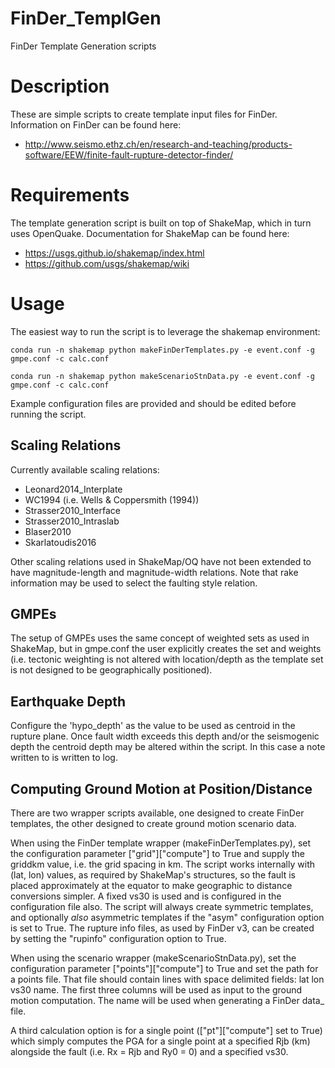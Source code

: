 # FinDer_TemplGen
FinDer Template Generation scripts

# Description

These are simple scripts to create template input files for FinDer. Information on FinDer can be found here: 
 * http://www.seismo.ethz.ch/en/research-and-teaching/products-software/EEW/finite-fault-rupture-detector-finder/

# Requirements

The template generation script is built on top of ShakeMap, which in turn uses OpenQuake. Documentation for ShakeMap can be found here:
 * https://usgs.github.io/shakemap/index.html 
 * https://github.com/usgs/shakemap/wiki
 
# Usage

The easiest way to run the script is to leverage the shakemap environment:
```
conda run -n shakemap python makeFinDerTemplates.py -e event.conf -g gmpe.conf -c calc.conf
```
```
conda run -n shakemap python makeScenarioStnData.py -e event.conf -g gmpe.conf -c calc.conf
```
Example configuration files are provided and should be edited before running the script. 

## Scaling Relations
Currently available scaling relations:
 * Leonard2014_Interplate
 * WC1994 (i.e. Wells & Coppersmith (1994))
 * Strasser2010_Interface
 * Strasser2010_Intraslab
 * Blaser2010
 * Skarlatoudis2016

Other scaling relations used in ShakeMap/OQ have not been extended to have magnitude-length and magnitude-width relations. Note that rake information may be used to select the faulting style relation.

## GMPEs
The setup of GMPEs uses the same concept of weighted sets as used in ShakeMap, but in gmpe.conf the user explicitly creates the set and weights (i.e. tectonic weighting is not altered with location/depth as the template set is not designed to be geographically positioned).

## Earthquake Depth
Configure the 'hypo_depth' as the value to be used as centroid in the rupture plane. Once fault width exceeds this depth and/or the seismogenic depth the centroid depth may be altered within the script. In this case a note written to is written to log.

## Computing Ground Motion at Position/Distance
There are two wrapper scripts available, one designed to create FinDer templates, the other designed to create ground motion scenario data.

When using the FinDer template wrapper (makeFinDerTemplates.py), set the configuration parameter ["grid"]["compute"] to True and supply the griddkm value, i.e. the grid spacing in km. The script works internally with (lat, lon) values, as required by ShakeMap's structures, so the fault is placed approximately at the equator to make geographic to distance conversions simpler. A fixed vs30 is used and is configured in the configuration file also. The script will always create symmetric templates, and optionally *also* asymmetric templates if the "asym" configuration option is set to True. The rupture info files, as used by FinDer v3, can be created by setting the "rupinfo" configuration option to True.

When using the scenario wrapper (makeScenarioStnData.py), set the configuration parameter ["points"]["compute"] to True and set the path for a points file. That file should contain lines with space delimited fields: lat lon vs30 name. The first three columns will be used as input to the ground motion computation. The name will be used when generating a FinDer data_ file.

A third calculation option is for a single point (["pt"]["compute"] set to True) which simply computes the PGA for a single point at a specified Rjb (km) alongside the fault (i.e. Rx = Rjb and Ry0 = 0) and a specified vs30.
